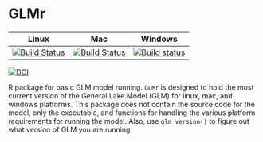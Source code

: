 GLMr
====



|Linux | Mac | Windows | 
| -------------| ------------------------|-------------|
|[![Build Status](https://travis-ci.org/GLEON/GLMr.svg?branch=master)](https://travis-ci.org/GLEON/GLMr)|[![Build Status](https://travis-ci.org/GLEON/GLMr.svg?branch=master)](https://travis-ci.org/GLEON/GLMr)| [![Build status](https://ci.appveyor.com/api/projects/status/uevfoyg53n6wk2bv?svg=true)](https://ci.appveyor.com/project/jread-usgs/glmr) 

[![DOI](https://zenodo.org/badge/23404/GLEON/GLMr.svg)](https://zenodo.org/badge/latestdoi/23404/GLEON/GLMr)

R package for basic GLM model running. `GLMr` is designed to hold the most current version of the General Lake Model (GLM) for linux, mac, and windows platforms. This package does not contain the source code for the model, only the executable, and functions for handling the various platform requirements for running the model. Also, use `glm_version()` to figure out what version of GLM you are running. 
